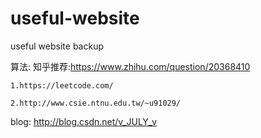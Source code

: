 # useful-website
useful website backup

算法:
  知乎推荐:https://www.zhihu.com/question/20368410
  
    1.https://leetcode.com/
    
    2.http://www.csie.ntnu.edu.tw/~u91029/

  blog:
	http://blog.csdn.net/v_JULY_v

  
  
